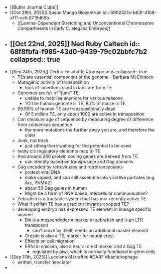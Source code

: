 - [[Butler Journal Clubs]]
- [[Oct 29th, 2025]] Susan Mango Biozentrum
  id:: 6902321b-b63f-41b8-a111-cefc0716d66b
	- [[Lamina-Dependent Stretching and Unconventional Chromosome Compartments in Early C. elegans Embryos]]
- [[Oct 22nd, 2025]] Ned Ruby Caltech
  id:: 68f8fbfa-f985-43d0-9439-79c02bbfc7b2
  collapsed:: true
	-
- [[Sep 24th, 2025]] Cedric Feschotte #transposons
  collapsed:: true
	- TEs are essential component of the genome - Barbara McClintock
	- Mutagenic activity of transposition
		- tons of insertions used in labs are from TE
	- Genomes are full of "junk" TE
		- unable to mobilize anymore for various reasons
		- 1/2 the human genome is TE, 85% of maize is TE
	- 99.99% of human TE are transpositionally dead
		- Of 5 million TE, only about 1000 are active in transposition
	- Can measure age of sequence by measuring degree of difference from consensus sequence
		- the more mutations the further away you are, and therefore the older
	- Junk, not trash
		- just sitting there waiting for the potential to be used
	- many cis regulatory elements map to TE
	- And around 200 protein coding genes are derived from TE
		- can identify based on transposase and Gag domains
	- Gag encoded by retroviruses and retrotransposons
		- protect viral DNA
		- make capsid, and can still assemble into viral like particles (e.g. Arc, PNMA2)
		- about 50 Gag genes in human
		- Might be a form of RNA based intercellular communication?
	- Zebrafish is a tractable system that has mor recently active TE
	- What if selfish TE has a gradient towards coopted TE?
	- developing embryo has expressed TE element in lineage specific manner
		- Bik is a mesoendoderm marker in zebrafish and is an LTR transposon
			- can't move by itself, needs an additional master element
		- Crestin is also a TE, marker for neural crest
		- Effects on cell migration
		- ERNI in chicken, also a neural crest marker and a Gag TE
			- regulated by piwi, which is normally functional in germ cells
- [[Sep 17th, 2025]] Lucciano Marraffini #CARF #bacteriophage
	- written, transfer here later
-